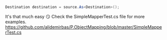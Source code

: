 ```csharp
Destination destination = source.As<Destination>();
```

It's that much easy 😏
Check the SimpleMapperTest.cs file for more examples. https://github.com/alidemirbas/P.ObjectMapping/blob/master/SimpleMapperTest.cs
